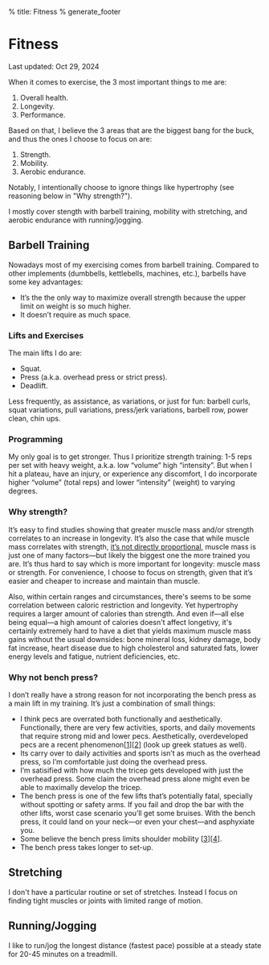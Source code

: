 % title: Fitness
% generate_footer

# Fitness

<span id="last-updated">Last updated: Oct 29, 2024</span>

When it comes to exercise, the 3 most important things to me are:

1. Overall health.
1. Longevity.
1. Performance.

Based on that, I believe the 3 areas that are the biggest bang for the buck, and thus the ones I choose to focus on are:

1. Strength.
1. Mobility.
1. Aerobic endurance.

Notably, I intentionally choose to ignore things like hypertrophy (see reasoning below in "Why strength?").

I mostly cover stength with barbell training, mobility with stretching, and aerobic endurance with running/jogging.

## Barbell Training

Nowadays most of my exercising comes from barbell training. Compared to other implements (dumbbells, kettlebells, machines, etc.), barbells have some key advantages:

* It’s the the only way to maximize overall strength because the upper limit on weight is so much higher.
* It doesn’t require as much space.

### Lifts and Exercises

The main lifts I do are:

* Squat.
* Press (a.k.a. overhead press or strict press).
* Deadlift.

Less frequently, as assistance, as variations, or just for fun: barbell curls, squat variations, pull variations, press/jerk variations, barbell row, power clean, chin ups.

### Programming

My only goal is to get stronger. Thus I prioritize strength training: 1-5 reps per set with heavy weight, a.k.a. low “volume” high “intensity”. But when I hit a plateau, have an injury, or experience any discomfort, I do incorporate higher “volume” (total reps) and lower “intensity” (weight) to varying degrees.

### Why strength?

It’s easy to find studies showing that greater muscle mass and/or strength correlates to an increase in longevity. It’s also the case that while muscle mass correlates with strength, [it’s not directly proportional](https://www.strongerbyscience.com/size-vs-strength/), muscle mass is just one of many factors—but likely the biggest one the more trained you are. It’s thus hard to say which is more important for longevity: muscle mass or strength. For convenience, I choose to focus on strength, given that it’s easier and cheaper to increase and maintain than muscle.

Also, within certain ranges and circumstances, there's seems to be some correlation between caloric restriction and longevity. Yet hypertrophy requires a larger amount of calories than strength. And even if—all else being equal—a high amount of calories doesn't affect longetivy, it's certainly extremely hard to have a diet that yields maximum muscle mass gains without the usual downsides: bone mineral loss, kidney damage, body fat increase, heart disease due to high cholesterol and saturated fats, lower energy levels and fatigue, nutrient deficiencies, etc.

### Why not bench press?

I don’t really have a strong reason for not incorporating the bench press as a main lift in my training. It’s just a combination of small things:

* I think pecs are overrated both functionally and aesthetically. Functionally, there are very few activities, sports, and daily movements that require strong mid and lower pecs. Aesthetically, overdeveloped pecs are a recent phenomenon[[1](https://cortes.site/why-you-dont-need-a-big-chest-to-be-athletic-and-powerful/)][[2](https://www.youtube.com/watch?v=bIcbKGilhME)] (look up greek statues as well).
* Its carry over to daily activities and sports isn’t as much as the overhead press, so I’m comfortable just doing the overhead press.
* I’m satisified with how much the tricep gets developed with just the overhead press. Some claim the overhead press alone might even be able to maximally develop the tricep.
* The bench press is one of the few lifts that’s potentially fatal, specially without spotting or safety arms. If you fail and drop the bar with the other lifts, worst case scenario you’ll get some bruises. With the bench press, it could land on your neck—or even your chest—and asphyxiate you.
* Some believe the bench press limits shoulder mobility [[3](https://www.youtube.com/watch?v=HDNu9skPrFU)][[4](https://chineseweightlifting.com/olympic-weightlifting-training-exercises/#:~:text=not%20used%20frequently%20in%20a%20weightlifting%20program%20because%20it%20can%20negatively%20affect%20overhead%20positioning%20and%20rack%20flexibility)].
* The bench press takes longer to set-up.

## Stretching

I don't have a particular routine or set of stretches. Instead I focus on finding tight muscles or joints with limited range of motion.

## Running/Jogging

I like to run/jog the longest distance (fastest pace) possible at a steady state for 20-45 minutes on a treadmill.

